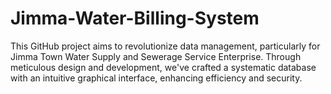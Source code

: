 # Jimma-Water-Billing-System
This GitHub project aims to revolutionize data management, particularly for Jimma Town Water Supply and Sewerage Service Enterprise. Through meticulous design and development, we've crafted a systematic database with an intuitive graphical interface, enhancing efficiency and security. 
